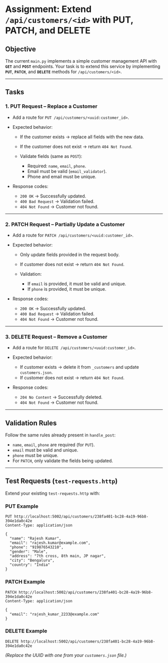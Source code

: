 # Assignment: Extend `/api/customers/<id>` with PUT, PATCH, and DELETE

## Objective

The current `main.py` implements a simple customer management API with **`GET`** and **`POST`** endpoints.
Your task is to extend this service by implementing **`PUT`**, **`PATCH`**, and **`DELETE`** methods for `/api/customers/<id>`.

---

## Tasks

### 1. PUT Request – Replace a Customer

- Add a route for `PUT /api/customers/<uuid:customer_id>`.
- Expected behavior:

  - If the customer exists → replace all fields with the new data.
  - If the customer does not exist → return `404 Not Found`.
  - Validate fields (same as `POST`):

    - Required: `name`, `email`, `phone`.
    - Email must be valid (`email_validator`).
    - Phone and email must be unique.

- Response codes:

  - `200 OK` → Successfully updated.
  - `400 Bad Request` → Validation failed.
  - `404 Not Found` → Customer not found.

---

### 2. PATCH Request – Partially Update a Customer

- Add a route for `PATCH /api/customers/<uuid:customer_id>`.
- Expected behavior:

  - Only update fields provided in the request body.
  - If customer does not exist → return `404 Not Found`.
  - Validation:

    - If `email` is provided, it must be valid and unique.
    - If `phone` is provided, it must be unique.

- Response codes:

  - `200 OK` → Successfully updated.
  - `400 Bad Request` → Validation failed.
  - `404 Not Found` → Customer not found.

---

### 3. DELETE Request – Remove a Customer

- Add a route for `DELETE /api/customers/<uuid:customer_id>`.
- Expected behavior:

  - If customer exists → delete it from `_customers` and update `customers.json`.
  - If customer does not exist → return `404 Not Found`.

- Response codes:

  - `204 No Content` → Successfully deleted.
  - `404 Not Found` → Customer not found.

---

## Validation Rules

Follow the same rules already present in `handle_post`:

- `name`, `email`, `phone` are required (for `PUT`).
- `email` must be valid and unique.
- `phone` must be unique.
- For `PATCH`, only validate the fields being updated.

---

## Test Requests (`test-requests.http`)

Extend your existing `test-requests.http` with:

### PUT Example

```http
PUT http://localhost:5002/api/customers/238fa401-bc28-4a19-96b8-394e1da0c42e
Content-Type: application/json

{
  "name": "Rajesh Kumar",
  "email": "rajesh.kumar@example.com",
  "phone": "919876543210",
  "gender": "Male",
  "address": "7th cross, 8th main, JP nagar",
  "city": "Bengaluru",
  "country": "India"
}
```

### PATCH Example

```http
PATCH http://localhost:5002/api/customers/238fa401-bc28-4a19-96b8-394e1da0c42e
Content-Type: application/json

{
  "email": "rajesh_kumar_2233@example.com"
}
```

### DELETE Example

```http
DELETE http://localhost:5002/api/customers/238fa401-bc28-4a19-96b8-394e1da0c42e
```

_(Replace the UUID with one from your `customers.json` file.)_
